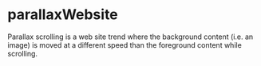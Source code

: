 # parallaxWebsite
Parallax scrolling is a web site trend where the background content (i.e. an image) is moved at a different speed than the foreground content while scrolling.
